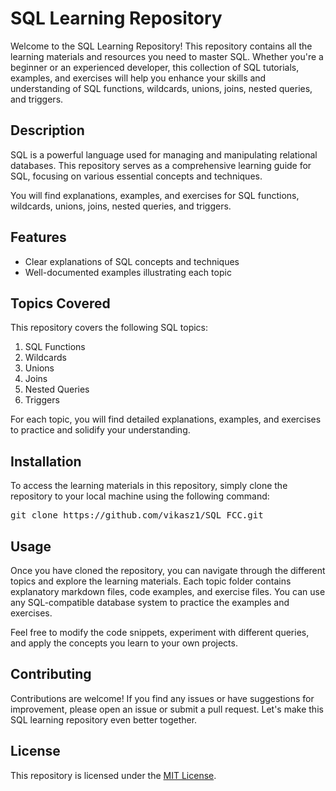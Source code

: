 # SQL Learning Repository

Welcome to the SQL Learning Repository! This repository contains all the learning materials and resources you need to master SQL. Whether you're a beginner or an experienced developer, this collection of SQL tutorials, examples, and exercises will help you enhance your skills and understanding of SQL functions, wildcards, unions, joins, nested queries, and triggers.


## Description

SQL is a powerful language used for managing and manipulating relational databases. This repository serves as a comprehensive learning guide for SQL, focusing on various essential concepts and techniques.

You will find explanations, examples, and exercises for SQL functions, wildcards, unions, joins, nested queries, and triggers.

## Features

- Clear explanations of SQL concepts and techniques
- Well-documented examples illustrating each topic


## Topics Covered

This repository covers the following SQL topics:

1. SQL Functions
2. Wildcards
3. Unions
4. Joins
5. Nested Queries
6. Triggers

For each topic, you will find detailed explanations, examples, and exercises to practice and solidify your understanding.

## Installation

To access the learning materials in this repository, simply clone the repository to your local machine using the following command:


<pre>
git clone https://github.com/vikasz1/SQL_FCC.git
</pre>
## Usage

Once you have cloned the repository, you can navigate through the different topics and explore the learning materials. Each topic folder contains explanatory markdown files, code examples, and exercise files. You can use any SQL-compatible database system to practice the examples and exercises.

Feel free to modify the code snippets, experiment with different queries, and apply the concepts you learn to your own projects.

## Contributing

Contributions are welcome! If you find any issues or have suggestions for improvement, please open an issue or submit a pull request. Let's make this SQL learning repository even better together.

## License

This repository is licensed under the [MIT License](LICENSE).
